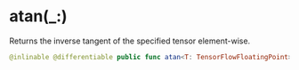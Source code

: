 # atan(\_:)

Returns the inverse tangent of the specified tensor element-wise.

``` swift
@inlinable @differentiable public func atan<T: TensorFlowFloatingPoint>(_ x: Tensor<T>) -> Tensor<T>
```
